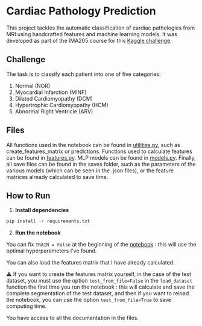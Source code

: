 # Cardiac Pathology Prediction

This project tackles the automatic classification of cardiac pathologies from MRI using handcrafted features and machine learning models. It was developed as part of the IMA205 course for this [Kaggle challenge](https://www.kaggle.com/competitions/ima-205-challenge-2025).

## Challenge
The task is to classify each patient into one of five categories:
1. Normal (NOR)
2. Myocardial Infarction (MINF)
3. Dilated Cardiomyopathy (DCM)
4. Hypertrophic Cardiomyopathy (HCM)
5. Abnormal Right Ventricle (ARV)

## Files

All functions used in the notebook can be found in [utilities.py](./utilities.py), such as create_features_matrix or predictions. 
Functions used to calculate features can be found in [features.py](./features.py). 
MLP models can be found in [models.py](./models.py).
Finally, all save files can be found in the saves folder, such as the parameters of the various models (which can be seen in the .json files), or the feature matrices already calculated to save time.

## How to Run

1. **Install dependencies**
```bash
pip install -r requirements.txt
```
2. **Run the notebook**

You can fix `TRAIN = False` at the beginning of the [notebook](./worksheet.ipynb) : this  will use the optimal hyperparameters I've found.

You can also load the features matrix that I have already calculated.

⚠️ If you want to create the features matrix yourself, in the case of the test dataset, you must use the option `test_from_file=False` in the `load_dataset` function the first time you run the notebook : this will calculate and save the complete segmentation of the test dataset, and then if you want to reload the notebook, you can use the option `test_from_file=True` to save computing time.

You have access to all the documentation in the files.
